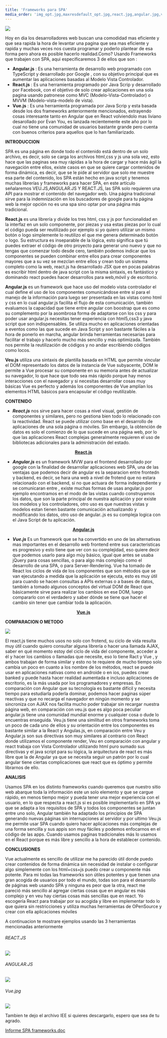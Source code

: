 ```yaml
---
title: 'Frameworks para SPA'
media_order: 'img_opt.jpg,maxresdefault_opt.jpg,react.jpg,angular.jpg,vue.jpg'
---
```


![](img_opt.jpg)

Hoy en dia los desarrolladores web buscan una comodidad mas eficiente y que sea rapida la hora de levantar una pagina que sea mas eficiente y rapida y muchas veces nos cuesta programar y poderlo plantear de esa forma pero ahora es posible hacerlo realidad.Como? Usando Frameworks que trabajen con SPA, aqui especificaremos 3 de ellos que son :
* ****Angular.js**** : Es una herramienta de desarrollo web programado con TypeScript y desarrollado por Google , con su objetivo principal que es aumentar las aplicaciones basadas al  Modelo Vista Controlador.
* ****React.js**** : Es una herramienta programado por Java Scrip y desarrollado por Facebook, con el objetivo de solo crear aplicaciones en una sola pagina usando patronese como MVC (Modelo-Vista-Controlador) o MVVM (Modelo-vista-modelo de vista). 
* ****Vue.js**** : Es una herramienta programada por Java Scrip y esta basada desde los dos frameworks anteriormente mencionados, extrayendo cosas interesante tanto en Angular que en React volviendolo mas liviano desarollado por Evan You, es lanzada recientemente este año por lo cual no tiene una comunidad de usuarios bastante grande pero cuenta con buenos criterios para aquellos que lo han familiarizado. 

**INTRODUCCION**

SPA es una página en donde todo el contenido está dentro de un solo archivo, es decir, solo se carga los archivos html,css y js una sola vez, esto hace que las paginas sea muy rápidas a la hora de cargar y hace más ágil la navegación entre ellos, existe casos en que se quiere cargar contenidos de forma dinámica, es decir, que se le pide al servidor que solo me muestre esa parte del contenido, los SPA están hecho en java script y tenemos muchas librerías y frameworks para hacer SPA, en este artículo señalaremos VEU.JS,ANGULAR.JS Y REACT.JS, las SPA solo requieren una API para mostrar el contenido del navegador web. Una página tradicional sirve para la indemnización en los buscadores de google para tu página web la mejor opción no es una spa sino optar por una página más tradicional.

**React.js** es una librería y divide los tres html, css y js por funcionalidad en la interfaz en un solo componente, por piezas  y  usa estas piezas por lo cual el código pueda ser reutilizado por ejemplo si yo quiero utilizar un mismo botón o logo simplemente lo reutilizo el que me genera determinado botón o logo. Su estructura es inseparable de la lógica, esto significa que tú puedes extraer el código de otro proyecto para generar uno nuevo y que no tengas que comenzar todo desde cero, también podemos indicar que los componentes se pueden combinar entre ellos para crear componentes mayores que a su vez se mezclan entre ellos y crean todo un sistema completo como la web, react.js ha desarrollado JSX que en pocas palabras es escribir html dentro de java script con la misma sintaxis, es fantástico y dominando react puedes hacer desarrollos para web,móvil y de escritorio.

**Angular.js** es un framework que hace uso del modelo vista controlador el cual define el uso de los componentes comunicándose entre sí para el manejo de la información para luego ser presentada en las vistas como html y css en lo cual angular.js facilita el flujo de esta comunicación, también evaluamos la capacidad que tiene entre angular con boostrap que es como su complemento por la asombrosa forma de adaptarse con los css y para poder usar angular.js necesitas tener experiencia con html5,css3 y java script que son indispensables. 
Se utiliza mucho en aplicaciones orientadas  a eventos como las que sucede en Java Script y son bastante fáciles a la hora de ponerlo en marcha, angular brinda herramientas necesarias para facilitar el trabajo y hacerlo mucho más sencillo y más optimizada. También nos permite la reutilización de códigos y no andar escribiendo códigos como locos. 


**Veu.js** utiliza una sintaxis de plantilla basada en HTML que permite vincular el DOM representado  los datos de la instancia de Vue subyacente, DOM le permite a Vue procesar su componente en su memoria antes de actualizar su navegador, lo que hace que todo sea más rápido porque hay menos interacciones con el navegador y si necesitas desarrollar cosas muy básicas Vue es perfecto y además los componentes de Vue amplían los elementos HTML básicos para encapsular el código reutilizable.


**CONTENIDO**

* _****React.js****_ nos sirve para hacer cosas a nivel visual, gestión de componentes y similares, pero no gestiona bien todo lo relacionado con la reactividad. 
React se puede utilizar como base en el desarrollo de aplicaciones de una sola página o móviles. Sin embargo, la obtención de datos es solo el comienzo de lo que sucede en una página web, por lo que las aplicaciones React complejas generalmente requieren el uso de bibliotecas adicionales para la administración del estado. 

<p><center><a href="https://es.reactjs.org/" target="_blank" rel="nofollow noopener noreferrer" class="external-link no-image">
  <strong>React.js</strong>
</a></center></p>

* **_Angular.js_** es un framework MVW para el frontend desarrollado por google con la finalidad de desarrollar aplicaciones web SPA, una de las ventajas que podemos decir de angular es la separacion entre frontedn y backend, es decir, se hara una web a nivel de frotend que no estara relacionado con el backend, si no que actuara de forma independiente y se comunicaran entre , existe muchas formas de usas angular.js por ejemplo encontramos en el modo de las vistas cuando construyamos los datos, que son la parte principal de nuestra aplicación y por existe los modelos y los controladores, otro uso es que nuestras vistas y modelos estan tienen bastante comunicación actualizando y modificando los datos, otro uso de angular..js es su compleja logica con el Java Script de tu aplicación.

<p><center><a href="https://angular.io//" target="_blank" rel="nofollow noopener noreferrer" class="external-link no-image">
  <strong>Angular.js</strong>
</a></center></p>

* _**Vue.js**_ Es un framework que  se ha convertido en uno de las alternativas mas importantes en el desarrollo web frontend entre sus caracteristicas es progresivo y esto tiene que ver con su complejidad, eso quiere decir que podemos usarlo para algo múy básico, igual que antes se usaba jQuery para cosas sencillas, o para algo más complejo como el desarrollo de una SPA, o para Server-Rendering.  Vue ha tomado de React los ciclos de vida de los componentes que son métodos que se van ejecutando a medida que la aplicación se ejecuta, esto es muy útil para cuando se hacen consultas a APIs externas o a bases de datos, también a tomado algunos conceptos del virtual DOM de React que básicamente sirve para realizar los cambios en ese DOM, luego compararlo con el verdadero y saber dónde se tiene que hacer el cambio sin tener que cambiar toda la aplicación.

 <p><center><a href="https://vuejs.org/" target="_blank" rel="nofollow noopener noreferrer" class="external-link no-image">
  <strong>Vue.js</strong>
</a></center></p>


**COMPARACION O METODO**


![](maxresdefault_opt.jpg)

El react.js tiene muchos usos no solo con frotend,  su ciclo de vida resulta muy útil cuando quiero consultar alguna librería o hacer una llamada AJAX,  saber en qué momento estoy del ciclo de vida del componente, acceder a él y hacer los cambios o llamadas que necesite, eso lo tiene Ract y Vue , y ambos trabajan de forma similar y esto no te requiere de mucho tiempo solo cambia un poco en cuanto a los nombre de los métodos, react se puede usar en aplicaciones nativas como en androide o en ios, puedes crear banked y puede hasta hacer realidad aumentada e incluso aplicaciones de escritorio, es la más usada por los programadores y empresas. En comparación con Angular que su tecnología es bastante difícil y necesita tiempo para estudiarla  poderla dominar, podemos hacer paginas súper reactivas y que no recarga el navegador en ningún momento y se sincroniza con AJAX nos facilita mucho poder trabajar sin recargar nuestra página web, en comparación con veu.js que es algo poca peculiar angular.js tiene una comunidad mundial enorme y cualquier cosa o dude lo encuentras enseguida. Veu.js tiene una similitud en otros frameworks toma un poco de cada uno de ellos y su orientación entre los componentes es bastante similar a la React y Angulas.js, en comparación entre Veu y Angular.js son sus directivas son muy similares al contrario con React donde utilizamos el componente render, Veu en comparación con angular y react trabaja con Vista Controlador utilizando html puro sumado sus directivas y el java script para su lógica, la arquitectura de react es más libre que la de Angular ya que se necesita seguir un patrón por lo cual angular tiene ciertas complicaciones que react que es óptimo y permite librarnos de ello.

**ANALISIS**

Usamos SPA en los distinto frameworks cuando queremos que nuestro sitio web abarque toda la información este un solo elemento y que se cargue rápido, en menos tiempo mejor y pueda tener una mejor experiencia con el usuario,  en lo que respecta a react.js si es posible implementarlo en SPA ya que se adapta a los requisitos de SPA y todos los componentes se juntan entre uno solo, Angular también  ha adaptado los principios de SPA generando nuevas páginas sin interrupciones al servidor y por ultimo Veu.js me permite usar SPA cuando quiero hacer aplicaciones más complejas de una forma sencilla y sus appis son muy fáciles y podemos enfocarnos en el código de las apps. Cuando usamos paginas tradicionales más lo usamos en el React porque es más libre y sencillo a la hora de establecer contenido.

**CONCLUSIONES**

Vue actualmente es sencillo de utilizar me ha parecido útil donde puedo crear contenidos de forma dinámica sin necesidad de instalar o configurar algo simplemente con los html+css+js puedo crear u componente más potente. Para mi todas las frameworks son útiles potentes y que tienen una gran acogida de usuarios por todo el mundo, todas son para el desarrollo de páginas web usando SPA y ninguna es peor que la otra, react me pareció más sencillo al agregar ciertas cosas que en angular es más complejo y en veu hay ciertas cosas más sencillas que en react. Yo escogería React para trabajar por su acogida y libre en implementar todo lo que quiera sin restricciones y utiliza muchas herramientas de OPenSource y crear con ella aplicaciones móviles 

A continuacion te mostrare ejemplos usando las 3 herramientas mencionadas anteriormente

###### _REACT.JS_
![](react.jpg)

###### _ANGULAR.JS_
![](angular.jpg)

###### _Vue.jpg_
![](vue.jpg)

Tambien te dejo el archivo IEE si quieres descargarlo, espero que sea de tu agrado.
<p><a href="/inicio/frameworks-para-spa/Informe SPA frameworks.doc">Informe SPA frameworks.doc</a></p>


